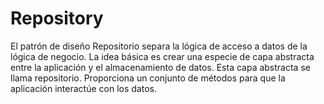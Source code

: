 # Repository

 El patrón de diseño Repositorio separa la lógica de acceso a datos 
 de la lógica de negocio. La idea básica es crear una especie de capa 
 abstracta entre la aplicación y el almacenamiento de datos. 
 Esta capa abstracta se llama repositorio. 
 Proporciona un conjunto de métodos para que la aplicación interactúe con los datos.